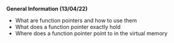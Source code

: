 **General Information (13/04/22)**
-	What are function pointers and how to use them
-	What does a function pointer exactly hold
-	Where does a function pointer point to in the virtual memory

